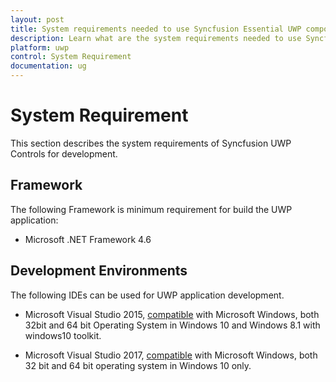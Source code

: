 ```yaml
---
layout: post
title: System requirements needed to use Syncfusion Essential UWP components
description: Learn what are the system requirements needed to use Syncfusion Essential UWP components
platform: uwp
control: System Requirement
documentation: ug
---
```


# System Requirement

This section describes the system requirements of Syncfusion UWP Controls for development.

## Framework

The following Framework is minimum requirement for build the UWP application:

* Microsoft .NET Framework 4.6

## Development Environments

The following IDEs can be used for UWP application development.  


* Microsoft Visual Studio 2015, [compatible](https://www.visualstudio.com/en-us/products/visual-studio-2015-compatibility-vs.aspx) with Microsoft Windows, both 32bit and 64 bit Operating System in Windows 10 and Windows 8.1 with windows10 toolkit.

* Microsoft Visual Studio 2017, [compatible](https://www.visualstudio.com/en-us/productinfo/vs2017-compatibility-vs) with Microsoft Windows, both 32 bit and 64 bit operating system in Windows 10 only. 

